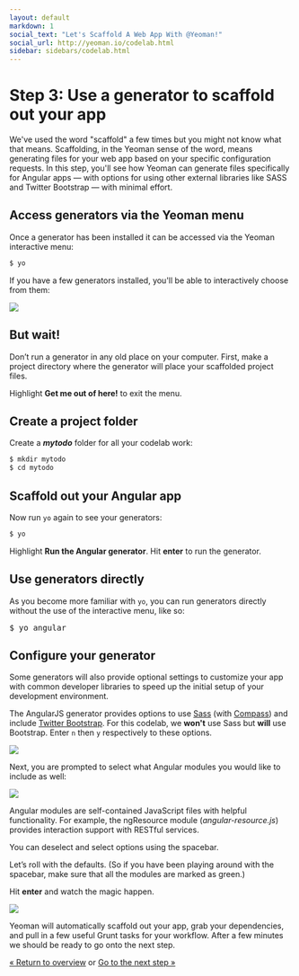 ```yaml
---
layout: default
markdown: 1
social_text: "Let's Scaffold A Web App With @Yeoman!"
social_url: http://yeoman.io/codelab.html
sidebar: sidebars/codelab.html
---
```


# Step 3: Use a generator to scaffold out your app

We've used the word "scaffold" a few times but you might not know what that means. Scaffolding, in the Yeoman sense of the word, means generating files for your web app based on your specific configuration requests. In this step, you'll see how Yeoman can generate files specifically for Angular apps &mdash; with options for using other external libraries like SASS and Twitter Bootstrap &mdash; with minimal effort.  

## Access generators via the Yeoman menu

Once a generator has been installed it can be accessed via the Yeoman interactive menu:

```js
$ yo
```

If you have a few generators installed, you'll be able to interactively choose from them:

![](/assets/img/codelab/image_7.png)

<div class="note important">

  <h2>But wait!</h2>

  <p>Don’t run a generator in any old place on your computer. First, make a project directory where the generator will place your scaffolded project files.</p>

</div>

Highlight **Get me out of here!** to exit the menu.

## Create a project folder

Create a ***mytodo*** folder for all your codelab work:

```js
$ mkdir mytodo
$ cd mytodo
```

## Scaffold out your Angular app

Now run `yo` again to see your generators:

```js
$ yo
```

Highlight **Run the Angular generator**. Hit **enter** to run the generator.

<div class="note tip">

  <h2>Use generators directly</h2>

  <p>As you become more familiar with <code>yo</code>, you can run generators directly without the use of the interactive menu, like so:</p>

<pre>
$ yo angular
</pre>

</div>

<h2 id="configure">Configure your generator</h2>

Some generators will also provide optional settings to customize your app with common developer libraries to speed up the initial setup of your development environment.

The AngularJS generator provides options to use [Sass](http://sass-lang.com/) (with [Compass](http://compass-style.org)) and include [Twitter Bootstrap](http://getbootstrap.com/). For this codelab, we **won't** use Sass but **will** use Bootstrap. Enter `n` then `y` respectively to these options.

![](/assets/img/codelab/image_8.png)

Next, you are prompted to select what Angular modules you would like to include as well:

![](/assets/img/codelab/image_9.png)

Angular modules are self-contained JavaScript files with helpful functionality. For example, the ngResource module (*angular-resource.js*) provides interaction support with RESTful services.

You can deselect and select options using the spacebar.

Let’s roll with the defaults. (So if you have been playing around with the spacebar, make sure that all the modules are marked as green.)

Hit **enter** and watch the magic happen.

![](/assets/img/codelab/image_10.png)

Yeoman will automatically scaffold out your app, grab your dependencies, and pull in a few useful Grunt tasks for your workflow. After a few minutes we should be ready to go onto the next step.

<p class="codelab-paging">
  <a href="../codelab.html#toc">&laquo; Return to overview</a>
  or
  <a href="review-generated-files.html">Go to the next step &raquo;</a>
</p>

